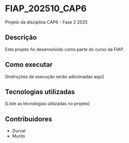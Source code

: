 # FIAP_202510_CAP6

Projeto da disciplina CAP6 - Fase 2 2025

## Descrição

Este projeto foi desenvolvido como parte do curso da FIAP.

## Como executar

[Instruções de execução serão adicionadas aqui]

## Tecnologias utilizadas

[Liste as tecnologias utilizadas no projeto]

## Contribuidores

- Durval
- Murilo

